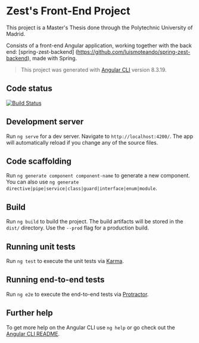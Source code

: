 # Zest's Front-End Project

This project is a Master's Thesis done through the Polytechnic University of Madrid. 

Consists of a front-end Angular application, working together with the back end: [spring-zest-backend] (https://github.com/luismoteando/spring-zest-backend), made with Spring.

>This project was generated with [Angular CLI](https://github.com/angular/angular-cli) version 8.3.19.

## Code status

[![Build Status](https://travis-ci.com/Luismoteando/angular-zest-frontend.svg?branch=develop)](https://travis-ci.com/Luismoteando/angular-zest-frontend)

## Development server

Run `ng serve` for a dev server. Navigate to `http://localhost:4200/`. The app will automatically reload if you change any of the source files.

## Code scaffolding

Run `ng generate component component-name` to generate a new component. You can also use `ng generate directive|pipe|service|class|guard|interface|enum|module`.

## Build

Run `ng build` to build the project. The build artifacts will be stored in the `dist/` directory. Use the `--prod` flag for a production build.

## Running unit tests

Run `ng test` to execute the unit tests via [Karma](https://karma-runner.github.io).

## Running end-to-end tests

Run `ng e2e` to execute the end-to-end tests via [Protractor](http://www.protractortest.org/).

## Further help

To get more help on the Angular CLI use `ng help` or go check out the [Angular CLI README](https://github.com/angular/angular-cli/blob/master/README.md).
